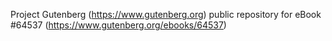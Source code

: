 Project Gutenberg (https://www.gutenberg.org) public repository for
eBook #64537 (https://www.gutenberg.org/ebooks/64537)
